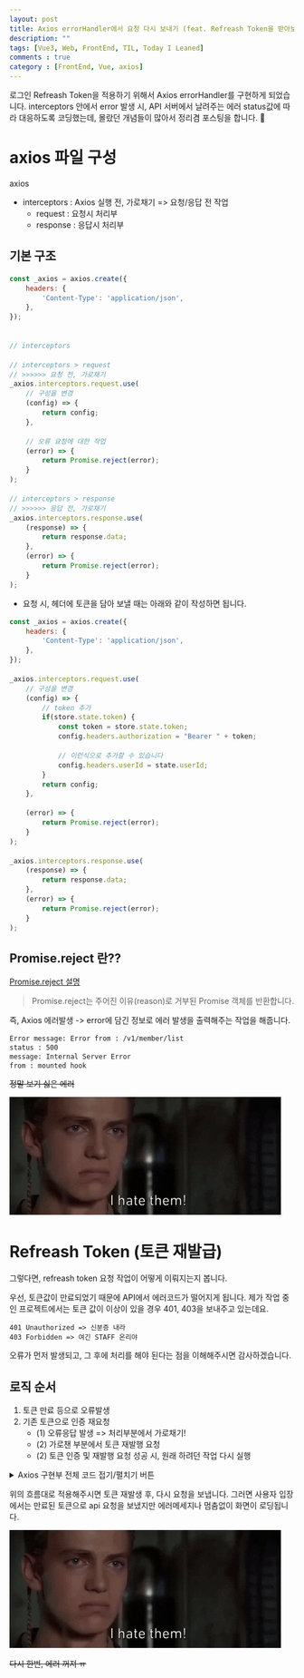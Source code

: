 ```yaml
---
layout: post
title: Axios errorHandler에서 요청 다시 보내기 (feat. Refreash Token을 받아보자)
description: ""
tags: [Vue3, Web, FrontEnd, TIL, Today I Leaned]
comments : true
category : [FrontEnd, Vue, axios]
---
```



로그인 Refreash Token을 적용하기 위해서 Axios errorHandler를 구현하게 되었습니다. interceptors 안에서 error 발생 시, API 서버에서 날려주는 에러 status값에 따라 대응하도록 코딩했는데, 몰랐던 개념들이 많아서 정리겸 포스팅을 합니다. 🤟

# axios 파일 구성

axios
 - interceptors : Axios 실행 전, 가로채기 => 요청/응답 전 작업
    - request : 요청시 처리부
    - response : 응답시 처리부



## 기본 구조
```js
const _axios = axios.create({
    headers: {
        'Content-Type': 'application/json',
    },
});


// interceptors 

// interceptors > request
// >>>>>> 요청 전, 가로채기
_axios.interceptors.request.use(
    // 구성을 변경
    (config) => {
        return config;
    },

    // 오류 요청에 대한 작업
    (error) => {
        return Promise.reject(error);
    }
);

// interceptors > response
// >>>>>> 응답 전, 가로채기
_axios.interceptors.response.use(
    (response) => {
        return response.data;
    },
    (error) => {
        return Promise.reject(error);
    }
);
```

<div class="space-item-3"></div>


* 요청 시, 헤더에 토큰을 담아 보낼 때는 아래와 같이 작성하면 됩니다.

```js
const _axios = axios.create({
    headers: {
        'Content-Type': 'application/json',
    },
});

_axios.interceptors.request.use(
    // 구성을 변경
    (config) => {
        // token 추가
        if(store.state.token) {
            const token = store.state.token;
            config.headers.authorization = "Bearer " + token;
            
            // 이런식으로 추가할 수 있습니다
            config.headers.userId = state.userId;
        }
        return config;
    },

    (error) => {
        return Promise.reject(error);
    }
);

_axios.interceptors.response.use(
    (response) => {
        return response.data;
    },
    (error) => {
        return Promise.reject(error);
    }
);
```

## Promise.reject 란??


[Promise.reject 설명](https://developer.mozilla.org/ko/docs/Web/JavaScript/Reference/Global_Objects/Promise/reject)

> Promise.reject는 주어진 이유(reason)로 거부된 Promise 객체를 반환합니다.

즉, Axios 에러발생 -> error에 담긴 정보로 에러 발생을 출력해주는 작업을 해줍니다.

```Console
Error message: Error from : /v1/member/list
status : 500 
message: Internal Server Error
from : mounted hook
```
<strike>정말 보기 싫은 에러</strike>


![error-noooooo](/post/images/hey/hate04.gif)

<div class="space-item-6"></div>

# Refreash Token (토큰 재발급)
그렇다면, refreash token 요청 작업이 어떻게 이뤄지는지 봅니다.

우선, 토큰값이 만료되었기 때문에 API에서 에러코드가 떨어지게 됩니다. 제가 작업 중인 프로젝트에서는 토큰 값이 이상이 있을 경우 401, 403을 보내주고 있는데요.

```Console
401 Unauthorized => 신분증 내라
403 Forbidden => 여긴 STAFF 온리야
```

오류가 먼저 발생되고, 그 후에 처리를 해야 된다는 점을 이해해주시면 감사하겠습니다.

## 로직 순서

1. 토큰 만료 등으로 오류발생
2. 기존 토큰으로 인증 재요청
    - (1) 오류응답 발생 => 처리부분에서 가로채기!
    - (2) 가로챈 부분에서 토큰 재발행 요청
    - (2) 토큰 인증 및 재발행 요청 성공 시, 원래 하려던 작업 다시 실행

<div class="space-item-3"></div>

<details>
<summary>Axios 구현부 전체 코드 접기/펼치기 버튼</summary>
<div markdown="1">

```js
import { axios } from '@bundled-es-modules/axios';
import { store } from '@/store';
import UserService from "@/services/api/user.service";

// 에러를 처리부. 길어지므로, 함수로 빼서 관리
const errorHandler = async (error) => {
    if (error.response.status === 401 || error.response.status === 403) {
        // accessToken 과 refreshToken으로 사용자 토큰값 검증 요청 API
        const res = await UserService.checkAdminToken()

        // 토큰 정상 발생시 응답값으로 확인
        if(res === 'ok') {
            // 이전 요청 다시 제개
            return instance.request(error.config);
        }
    }

    if( error.response.status === 400) {
        return await Promise.reject(error.response.data.message);
    }

    const errorMsg = `Error from : ${error.config.url}\n`
        + `status : ${error.response.status} \n`
        + `message: ${error.response.statusText}`;
    return Promise.reject(errorMsg)
}

const instance = axios.create({
    headers: {
        'Content-Type': 'application/json',
    },
});

instance.interceptors.request.use(
    (config) => {
        if(store.state.token) {
            const token = store.state.token;
            config.headers.authorization = "Bearer " + token;
        }
        return config;
    },
    (error) => {
        return Promise.reject(error);
    }
);

instance.interceptors.response.use(
    (response) => {
        return response.data;
    },
    error => errorHandler({...error})
);

export default instance;
```
</div>
</details>


<div class="space-item-6"></div>

위의 흐름대로 적용해주시면 토큰 재발생 후, 다시 요청을 보냅니다. 그러면 사용자 입장에서는 만료된 토큰으로 api 요청을 보냈지만 에러메세지나 멈춤없이 화면이 로딩됩니다.

<div class="space-item-2"></div>

![error-noooooo](/post/images/hey/hate04.gif)

<strike>다시 한번, 에러 꺼져 ㅠ </strike>